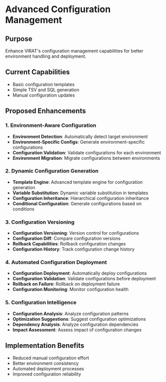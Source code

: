 # Advanced Configuration Management

## Purpose

Enhance VIRAT's configuration management capabilities for better environment handling and deployment.

## Current Capabilities

- Basic configuration templates
- Simple TSV and SQL generation
- Manual configuration updates

## Proposed Enhancements

### 1. Environment-Aware Configuration

- **Environment Detection**: Automatically detect target environment
- **Environment-Specific Configs**: Generate environment-specific configurations
- **Configuration Validation**: Validate configurations for each environment
- **Environment Migration**: Migrate configurations between environments

### 2. Dynamic Configuration Generation

- **Template Engine**: Advanced template engine for configuration generation
- **Variable Substitution**: Dynamic variable substitution in templates
- **Configuration Inheritance**: Hierarchical configuration inheritance
- **Conditional Configuration**: Generate configurations based on conditions

### 3. Configuration Versioning

- **Configuration Versioning**: Version control for configurations
- **Configuration Diff**: Compare configuration versions
- **Rollback Capabilities**: Rollback configuration changes
- **Configuration History**: Track configuration change history

### 4. Automated Configuration Deployment

- **Configuration Deployment**: Automatically deploy configurations
- **Configuration Validation**: Validate configurations before deployment
- **Rollback on Failure**: Rollback on deployment failure
- **Configuration Monitoring**: Monitor configuration health

### 5. Configuration Intelligence

- **Configuration Analysis**: Analyze configuration patterns
- **Optimization Suggestions**: Suggest configuration optimizations
- **Dependency Analysis**: Analyze configuration dependencies
- **Impact Assessment**: Assess impact of configuration changes

## Implementation Benefits

- Reduced manual configuration effort
- Better environment consistency
- Automated deployment processes
- Improved configuration reliability

